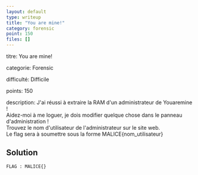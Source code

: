 ```yaml
---
layout: default
type: writeup
title: "You are mine!"
category: forensic
point: 150
files: []
---
```


<!-- {% raw %} -->

<div class="info">
<p class="title">
	<span class="name">titre:</span>
	You are mine!
</p>
<p class="category">
	<span class="name">categorie:</span>
	Forensic
</p>
<p class="difficulty">
	<span class="name">difficulté:</span>
	Difficile
</p>
<p class="points">
	<span class="name">points:</span>
	150
</p>
<p class="description">
	<span class="name">description:</span>
J'ai réussi à extraire la RAM d'un administrateur de Youaremine !
</br>
Aidez-moi à me loguer, je dois modifier quelque chose dans le panneau d'administration !
</br>
Trouvez le nom d'utilisateur de l'administrateur sur le site web.
</br>
Le flag sera à soumettre sous la forme MALICE{nom_utilisateur}
</p>
</div>

## Solution



<span class="flag">`FLAG : MALICE{}`</span>

<!-- {% endraw %} -->
